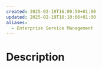```yaml
---
created: 2025-02-19T16:09:50+01:00
updated: 2025-02-19T16:10:06+01:00
aliases:
  - Enterprise Service Management
---
```

# Description
